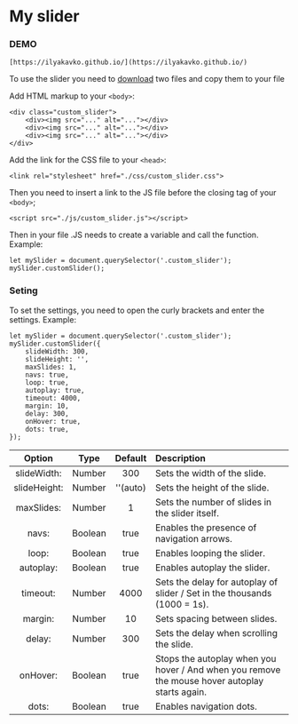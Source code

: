 # My slider

### DEMO

    [https://ilyakavko.github.io/](https://ilyakavko.github.io/)

To use the slider you need to <a href="https://github.com/IlyaKavko/Slider">download</a> two files and copy them to your file

Add HTML markup to your `<body>`:

    <div class="custom_slider">
        <div><img src="..." alt="..."></div>
        <div><img src="..." alt="..."></div>
        <div><img src="..." alt="..."></div>
    </div>

Add the link for the CSS file to your `<head>`:

    <link rel="stylesheet" href="./css/custom_slider.css">
    
Then you need to insert a link to the JS file before the closing tag of your `<body>`;

    <script src="./js/custom_slider.js"></script>
    
Then in your file .JS needs to create a variable and call the function. Example:

    let mySlider = document.querySelector('.custom_slider');
    mySlider.customSlider();
    
### Seting

To set the settings, you need to open the curly brackets and enter the settings. Example:
    
    let mySlider = document.querySelector('.custom_slider');
    mySlider.customSlider({
        slideWidth: 300,
        slideHeight: '',
        maxSlides: 1,
        navs: true,
        loop: true,
        autoplay: true,
        timeout: 4000,
        margin: 10,
        delay: 300,
        onHover: true,
        dots: true,
    });
  
Option          | Type            |Default           |        Description                       |
:-------------: | :-------------: | :--------------: | :--------------------------------        |
slideWidth:     | Number          | 300              | Sets the width of the slide.             |
slideHeight:    | Number          | ''(auto)         | Sets the height of the slide.            |
maxSlides:      | Number          | 1                | Sets the number of slides in the slider itself.|
navs:           | Boolean         | true             | Enables the presence of navigation arrows.|
loop:           | Boolean         | true             | Enables looping the slider.              |
autoplay:       | Boolean         | true             | Enables autoplay the slider.             |
timeout:        | Number          | 4000             | Sets the delay for autoplay of slider / Set in the thousands (1000 = 1s).|
margin:         | Number          | 10               | Sets spacing between slides.             |
delay:          | Number          | 300              | Sets the delay when scrolling the slide. |
onHover:        | Boolean         | true             | Stops the autoplay when you hover / And when you remove the mouse hover autoplay starts again.|
dots:           | Boolean         | true             | Enables navigation dots. |
